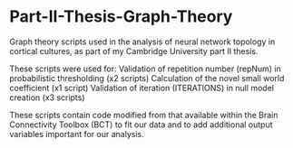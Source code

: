 # Part-II-Thesis-Graph-Theory
Graph theory scripts used in the analysis of neural network topology in cortical cultures, as part of my Cambridge University part II thesis.  

These scripts were used for:
  Validation of repetition number (repNum) in probabilistic thresholding (x2 scripts)
  Calculation of the novel small world coefficient (x1 script)
  Validation of iteration (ITERATIONS) in null model creation (x3 scripts)
  
These scripts contain code modified from that available within the Brain Connectivity Toolbox (BCT) to fit our data and to add additional output 
variables important for our analysis. 
